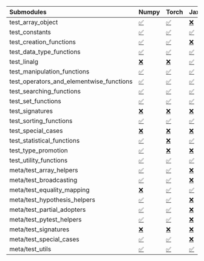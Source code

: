 | Submodules                               | Numpy                                                                                                                           | Torch                                                                                                                           | Jax                                                                                                                             | Tensorflow                                                                                                                      |
|:-----------------------------------------|:--------------------------------------------------------------------------------------------------------------------------------|:--------------------------------------------------------------------------------------------------------------------------------|:--------------------------------------------------------------------------------------------------------------------------------|:--------------------------------------------------------------------------------------------------------------------------------|
| test_array_object                        | <a href="https://github.com/unifyai/ivy/runs/8191567725?check_suite_focus=true" rel="noopener noreferrer" target="_blank">✅</a> | <a href="https://github.com/unifyai/ivy/runs/8191571901?check_suite_focus=true" rel="noopener noreferrer" target="_blank">✅</a> | <a href="https://github.com/unifyai/ivy/runs/8191576820?check_suite_focus=true" rel="noopener noreferrer" target="_blank">❌</a> | <a href="https://github.com/unifyai/ivy/runs/8191580556?check_suite_focus=true" rel="noopener noreferrer" target="_blank">✅</a> |
| test_constants                           | <a href="https://github.com/unifyai/ivy/runs/8191567863?check_suite_focus=true" rel="noopener noreferrer" target="_blank">✅</a> | <a href="https://github.com/unifyai/ivy/runs/8191572142?check_suite_focus=true" rel="noopener noreferrer" target="_blank">✅</a> | <a href="https://github.com/unifyai/ivy/runs/8191576942?check_suite_focus=true" rel="noopener noreferrer" target="_blank">✅</a> | <a href="https://github.com/unifyai/ivy/runs/8191580710?check_suite_focus=true" rel="noopener noreferrer" target="_blank">✅</a> |
| test_creation_functions                  | <a href="https://github.com/unifyai/ivy/runs/8191568017?check_suite_focus=true" rel="noopener noreferrer" target="_blank">✅</a> | <a href="https://github.com/unifyai/ivy/runs/8191572413?check_suite_focus=true" rel="noopener noreferrer" target="_blank">✅</a> | <a href="https://github.com/unifyai/ivy/runs/8191577101?check_suite_focus=true" rel="noopener noreferrer" target="_blank">❌</a> | <a href="https://github.com/unifyai/ivy/runs/8191580873?check_suite_focus=true" rel="noopener noreferrer" target="_blank">✅</a> |
| test_data_type_functions                 | <a href="https://github.com/unifyai/ivy/runs/8191568187?check_suite_focus=true" rel="noopener noreferrer" target="_blank">✅</a> | <a href="https://github.com/unifyai/ivy/runs/8191572609?check_suite_focus=true" rel="noopener noreferrer" target="_blank">✅</a> | <a href="https://github.com/unifyai/ivy/runs/8191577268?check_suite_focus=true" rel="noopener noreferrer" target="_blank">✅</a> | <a href="https://github.com/unifyai/ivy/runs/8191581022?check_suite_focus=true" rel="noopener noreferrer" target="_blank">✅</a> |
| test_linalg                              | <a href="https://github.com/unifyai/ivy/runs/8191568377?check_suite_focus=true" rel="noopener noreferrer" target="_blank">❌</a> | <a href="https://github.com/unifyai/ivy/runs/8191572795?check_suite_focus=true" rel="noopener noreferrer" target="_blank">❌</a> | <a href="https://github.com/unifyai/ivy/runs/8191577416?check_suite_focus=true" rel="noopener noreferrer" target="_blank">✅</a> | <a href="https://github.com/unifyai/ivy/runs/8191581199?check_suite_focus=true" rel="noopener noreferrer" target="_blank">❌</a> |
| test_manipulation_functions              | <a href="https://github.com/unifyai/ivy/runs/8191568544?check_suite_focus=true" rel="noopener noreferrer" target="_blank">✅</a> | <a href="https://github.com/unifyai/ivy/runs/8191572947?check_suite_focus=true" rel="noopener noreferrer" target="_blank">✅</a> | <a href="https://github.com/unifyai/ivy/runs/8191577590?check_suite_focus=true" rel="noopener noreferrer" target="_blank">✅</a> | <a href="https://github.com/unifyai/ivy/runs/8191581337?check_suite_focus=true" rel="noopener noreferrer" target="_blank">✅</a> |
| test_operators_and_elementwise_functions | <a href="https://github.com/unifyai/ivy/runs/8191568713?check_suite_focus=true" rel="noopener noreferrer" target="_blank">✅</a> | <a href="https://github.com/unifyai/ivy/runs/8191573129?check_suite_focus=true" rel="noopener noreferrer" target="_blank">✅</a> | <a href="https://github.com/unifyai/ivy/runs/8191577756?check_suite_focus=true" rel="noopener noreferrer" target="_blank">✅</a> | <a href="https://github.com/unifyai/ivy/runs/8191581491?check_suite_focus=true" rel="noopener noreferrer" target="_blank">✅</a> |
| test_searching_functions                 | <a href="https://github.com/unifyai/ivy/runs/8191568853?check_suite_focus=true" rel="noopener noreferrer" target="_blank">✅</a> | <a href="https://github.com/unifyai/ivy/runs/8191573321?check_suite_focus=true" rel="noopener noreferrer" target="_blank">✅</a> | <a href="https://github.com/unifyai/ivy/runs/8191577873?check_suite_focus=true" rel="noopener noreferrer" target="_blank">✅</a> | <a href="https://github.com/unifyai/ivy/runs/8191581655?check_suite_focus=true" rel="noopener noreferrer" target="_blank">✅</a> |
| test_set_functions                       | <a href="https://github.com/unifyai/ivy/runs/8191568982?check_suite_focus=true" rel="noopener noreferrer" target="_blank">✅</a> | <a href="https://github.com/unifyai/ivy/runs/8191573485?check_suite_focus=true" rel="noopener noreferrer" target="_blank">✅</a> | <a href="https://github.com/unifyai/ivy/runs/8191578015?check_suite_focus=true" rel="noopener noreferrer" target="_blank">✅</a> | <a href="https://github.com/unifyai/ivy/runs/8191581846?check_suite_focus=true" rel="noopener noreferrer" target="_blank">✅</a> |
| test_signatures                          | <a href="https://github.com/unifyai/ivy/runs/8191569124?check_suite_focus=true" rel="noopener noreferrer" target="_blank">❌</a> | <a href="https://github.com/unifyai/ivy/runs/8191573636?check_suite_focus=true" rel="noopener noreferrer" target="_blank">❌</a> | <a href="https://github.com/unifyai/ivy/runs/8191578200?check_suite_focus=true" rel="noopener noreferrer" target="_blank">❌</a> | <a href="https://github.com/unifyai/ivy/runs/8191582027?check_suite_focus=true" rel="noopener noreferrer" target="_blank">❌</a> |
| test_sorting_functions                   | <a href="https://github.com/unifyai/ivy/runs/8191569307?check_suite_focus=true" rel="noopener noreferrer" target="_blank">✅</a> | <a href="https://github.com/unifyai/ivy/runs/8191573880?check_suite_focus=true" rel="noopener noreferrer" target="_blank">✅</a> | <a href="https://github.com/unifyai/ivy/runs/8191578323?check_suite_focus=true" rel="noopener noreferrer" target="_blank">✅</a> | <a href="https://github.com/unifyai/ivy/runs/8191582196?check_suite_focus=true" rel="noopener noreferrer" target="_blank">✅</a> |
| test_special_cases                       | <a href="https://github.com/unifyai/ivy/runs/8191569472?check_suite_focus=true" rel="noopener noreferrer" target="_blank">❌</a> | <a href="https://github.com/unifyai/ivy/runs/8191574077?check_suite_focus=true" rel="noopener noreferrer" target="_blank">❌</a> | <a href="https://github.com/unifyai/ivy/runs/8191578468?check_suite_focus=true" rel="noopener noreferrer" target="_blank">❌</a> | <a href="https://github.com/unifyai/ivy/runs/8191582366?check_suite_focus=true" rel="noopener noreferrer" target="_blank">❌</a> |
| test_statistical_functions               | <a href="https://github.com/unifyai/ivy/runs/8191569670?check_suite_focus=true" rel="noopener noreferrer" target="_blank">✅</a> | <a href="https://github.com/unifyai/ivy/runs/8191574247?check_suite_focus=true" rel="noopener noreferrer" target="_blank">❌</a> | <a href="https://github.com/unifyai/ivy/runs/8191578592?check_suite_focus=true" rel="noopener noreferrer" target="_blank">✅</a> | <a href="https://github.com/unifyai/ivy/runs/8191582553?check_suite_focus=true" rel="noopener noreferrer" target="_blank">❌</a> |
| test_type_promotion                      | <a href="https://github.com/unifyai/ivy/runs/8191569871?check_suite_focus=true" rel="noopener noreferrer" target="_blank">✅</a> | <a href="https://github.com/unifyai/ivy/runs/8191574413?check_suite_focus=true" rel="noopener noreferrer" target="_blank">❌</a> | <a href="https://github.com/unifyai/ivy/runs/8191578758?check_suite_focus=true" rel="noopener noreferrer" target="_blank">❌</a> | <a href="https://github.com/unifyai/ivy/runs/8191582750?check_suite_focus=true" rel="noopener noreferrer" target="_blank">❌</a> |
| test_utility_functions                   | <a href="https://github.com/unifyai/ivy/runs/8191570061?check_suite_focus=true" rel="noopener noreferrer" target="_blank">✅</a> | <a href="https://github.com/unifyai/ivy/runs/8191575229?check_suite_focus=true" rel="noopener noreferrer" target="_blank">✅</a> | <a href="https://github.com/unifyai/ivy/runs/8191578919?check_suite_focus=true" rel="noopener noreferrer" target="_blank">✅</a> | <a href="https://github.com/unifyai/ivy/runs/8191583016?check_suite_focus=true" rel="noopener noreferrer" target="_blank">✅</a> |
| meta/test_array_helpers                  | <a href="https://github.com/unifyai/ivy/runs/8191570222?check_suite_focus=true" rel="noopener noreferrer" target="_blank">✅</a> | <a href="https://github.com/unifyai/ivy/runs/8191575401?check_suite_focus=true" rel="noopener noreferrer" target="_blank">✅</a> | <a href="https://github.com/unifyai/ivy/runs/8191579035?check_suite_focus=true" rel="noopener noreferrer" target="_blank">❌</a> | <a href="https://github.com/unifyai/ivy/runs/8191583242?check_suite_focus=true" rel="noopener noreferrer" target="_blank">✅</a> |
| meta/test_broadcasting                   | <a href="https://github.com/unifyai/ivy/runs/8191570388?check_suite_focus=true" rel="noopener noreferrer" target="_blank">✅</a> | <a href="https://github.com/unifyai/ivy/runs/8191575553?check_suite_focus=true" rel="noopener noreferrer" target="_blank">✅</a> | <a href="https://github.com/unifyai/ivy/runs/8191579235?check_suite_focus=true" rel="noopener noreferrer" target="_blank">❌</a> | <a href="https://github.com/unifyai/ivy/runs/8191583446?check_suite_focus=true" rel="noopener noreferrer" target="_blank">✅</a> |
| meta/test_equality_mapping               | <a href="https://github.com/unifyai/ivy/runs/8191570571?check_suite_focus=true" rel="noopener noreferrer" target="_blank">❌</a> | <a href="https://github.com/unifyai/ivy/runs/8191575720?check_suite_focus=true" rel="noopener noreferrer" target="_blank">✅</a> | <a href="https://github.com/unifyai/ivy/runs/8191579446?check_suite_focus=true" rel="noopener noreferrer" target="_blank">✅</a> | <a href="https://github.com/unifyai/ivy/runs/8191583632?check_suite_focus=true" rel="noopener noreferrer" target="_blank">✅</a> |
| meta/test_hypothesis_helpers             | <a href="https://github.com/unifyai/ivy/runs/8191570736?check_suite_focus=true" rel="noopener noreferrer" target="_blank">✅</a> | <a href="https://github.com/unifyai/ivy/runs/8191575929?check_suite_focus=true" rel="noopener noreferrer" target="_blank">✅</a> | <a href="https://github.com/unifyai/ivy/runs/8191579598?check_suite_focus=true" rel="noopener noreferrer" target="_blank">❌</a> | <a href="https://github.com/unifyai/ivy/runs/8191583850?check_suite_focus=true" rel="noopener noreferrer" target="_blank">✅</a> |
| meta/test_partial_adopters               | <a href="https://github.com/unifyai/ivy/runs/8191570881?check_suite_focus=true" rel="noopener noreferrer" target="_blank">✅</a> | <a href="https://github.com/unifyai/ivy/runs/8191576099?check_suite_focus=true" rel="noopener noreferrer" target="_blank">✅</a> | <a href="https://github.com/unifyai/ivy/runs/8191579762?check_suite_focus=true" rel="noopener noreferrer" target="_blank">❌</a> | <a href="https://github.com/unifyai/ivy/runs/8191584011?check_suite_focus=true" rel="noopener noreferrer" target="_blank">✅</a> |
| meta/test_pytest_helpers                 | <a href="https://github.com/unifyai/ivy/runs/8191571078?check_suite_focus=true" rel="noopener noreferrer" target="_blank">✅</a> | <a href="https://github.com/unifyai/ivy/runs/8191576252?check_suite_focus=true" rel="noopener noreferrer" target="_blank">✅</a> | <a href="https://github.com/unifyai/ivy/runs/8191579888?check_suite_focus=true" rel="noopener noreferrer" target="_blank">❌</a> | <a href="https://github.com/unifyai/ivy/runs/8191584179?check_suite_focus=true" rel="noopener noreferrer" target="_blank">✅</a> |
| meta/test_signatures                     | <a href="https://github.com/unifyai/ivy/runs/8191571260?check_suite_focus=true" rel="noopener noreferrer" target="_blank">❌</a> | <a href="https://github.com/unifyai/ivy/runs/8191576403?check_suite_focus=true" rel="noopener noreferrer" target="_blank">❌</a> | <a href="https://github.com/unifyai/ivy/runs/8191580043?check_suite_focus=true" rel="noopener noreferrer" target="_blank">❌</a> | <a href="https://github.com/unifyai/ivy/runs/8191584315?check_suite_focus=true" rel="noopener noreferrer" target="_blank">❌</a> |
| meta/test_special_cases                  | <a href="https://github.com/unifyai/ivy/runs/8191571481?check_suite_focus=true" rel="noopener noreferrer" target="_blank">✅</a> | <a href="https://github.com/unifyai/ivy/runs/8191576539?check_suite_focus=true" rel="noopener noreferrer" target="_blank">✅</a> | <a href="https://github.com/unifyai/ivy/runs/8191580231?check_suite_focus=true" rel="noopener noreferrer" target="_blank">❌</a> | <a href="https://github.com/unifyai/ivy/runs/8191584456?check_suite_focus=true" rel="noopener noreferrer" target="_blank">✅</a> |
| meta/test_utils                          | <a href="https://github.com/unifyai/ivy/runs/8191571667?check_suite_focus=true" rel="noopener noreferrer" target="_blank">✅</a> | <a href="https://github.com/unifyai/ivy/runs/8191576681?check_suite_focus=true" rel="noopener noreferrer" target="_blank">✅</a> | <a href="https://github.com/unifyai/ivy/runs/8191580410?check_suite_focus=true" rel="noopener noreferrer" target="_blank">✅</a> | <a href="https://github.com/unifyai/ivy/runs/8191584598?check_suite_focus=true" rel="noopener noreferrer" target="_blank">✅</a> |
